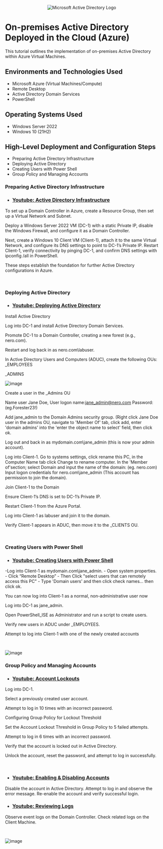 <p align="center">
<img src="https://i.imgur.com/pU5A58S.png" alt="Microsoft Active Directory Logo"/>
</p>

<h1>On-premises Active Directory Deployed in the Cloud (Azure)</h1>
This tutorial outlines the implementation of on-premises Active Directory within Azure Virtual Machines.<br />




<h2>Environments and Technologies Used</h2>

- Microsoft Azure (Virtual Machines/Compute)
- Remote Desktop
- Active Directory Domain Services
- PowerShell

<h2>Operating Systems Used </h2>

- Windows Server 2022
- Windows 10 (21H2)

<h2>High-Level Deployment and Configuration Steps</h2>

-  Preparing Active Directory Infrastructure
-  Deploying Active Directory
-  Creating Users with Power Shell
-  Group Policy and Managing Accounts

<h3>Preparing Active Directory Infrastructure</h3>

- ### [Youtube: Active Directory Infrastructure](https://youtu.be/NdzmEvoZbUU)

<p>

To set up a Domain Controller in Azure, create a Resource Group, then set up a Virtual Network and Subnet. 

Deploy a Windows Server 2022 VM (DC-1) with a static Private IP, disable the Windows Firewall, and configure it as a Domain Controller. 

Next, create a Windows 10 Client VM (Client-1), attach it to the same Virtual Network, and configure its DNS settings to point to DC-1’s Private IP. Restart Client-1, verify connectivity by pinging DC-1, and confirm DNS settings with ipconfig /all in PowerShell. 

These steps establish the foundation for further Active Directory configurations in Azure.


</p>
<br />

<h3>Deploying Active Directory</h3>

- ### [Youtube: Deploying Active Directory](https://youtu.be/K609TSbxmj0)

<p>
Install Active Directory
  
Log into DC-1 and install Active Directory Domain Services.

Promote DC-1 to a Domain Controller, creating a new forest (e.g., nero.com).

Restart and log back in as nero.com\labuser.

In Active Directory Users and Computers (ADUC), create the following OUs:
_EMPLOYEES

_ADMINS
</p> 

![image](https://github.com/user-attachments/assets/9a8a322b-5d82-4e03-a313-25b8152bbe45)

<p>
Create a user in the _Admins OU 
  
Name user Jane Doe, User logon name:jane_admin@nero.com Password:(eg.Forester23!)

Add jane_admin to the Domain Admins security group. (Right click Jane Doe user in the admins OU, navigate to 'Member Of' tab, click add, 
enter 'domain admins' into the 'enter the object name to select' field, then click ok.

Log out and back in as mydomain.com\jane_admin (this is now your admin account).

Log into Client-1.
Go to systems settings, click rename this PC, in the Computer Name tab click Change to rename computer.
In the 'Member of'section; select Domain and input the name of the domain: (eg. nero.com)
Input logon credentials for nero.com\jane_admin (This account has permission to join the domain).

Join Client-1 to the Domain

Ensure Client-1’s DNS is set to DC-1’s Private IP.

Restart Client-1 from the Azure Portal.

Log into Client-1 as labuser and join it to the domain.

Verify Client-1 appears in ADUC, then move it to the _CLIENTS OU. </p>
</br>

<h3>Creating Users with Power Shell</h3>

- ### [Youtube: Creating Users with Power Shell](https://youtu.be/ETuLQhwHp9s)

<p>
-Log into Client-1 as mydomain.com\jane_admin.
- Open system properties.
- Click “Remote Desktop”
- Then Click "select users that can remotely access this PC"
- Type 'Domain users' and then click check names... then click ok.

You can now log into Client-1 as a normal, non-administrative user now
</p>

<p>
Log into DC-1 as jane_admin.

Open PowerShell_ISE as Administrator and run a script to create users.

Verify new users in ADUC under _EMPLOYEES.

Attempt to log into Client-1 with one of the newly created accounts

</p>
<br />

![image](https://github.com/user-attachments/assets/7b5c660e-da04-4b2a-a31b-a85781a5c911)


<h3>Group Policy and Managing Accounts</h3>

- ### [Youtube: Account Lockouts](https://www.youtube.com/watch?v=Exgmu6gjWGI)

<p>
Log into DC-1.

Select a previously created user account.

Attempt to log in 10 times with an incorrect password.

Configuring Group Policy for Lockout Threshold

Set the Account Lockout Threshold in Group Policy to 5 failed attempts.

Attempt to log in 6 times with an incorrect password.

Verify that the account is locked out in Active Directory.

Unlock the account, reset the password, and attempt to log in successfully. </p></br>


- ### [Youtube: Enabling & Disabling Accounts](https://www.youtube.com/watch?v=rrAw88eMW74)

<p> Disable the account in Active Directory.
Attempt to log in and observe the error message.
Re-enable the account and verify successful login.
</p>


- ### [Youtube: Reviewing Logs](https://www.youtube.com/watch?v=Onkr8PGxfp8)

<p> Observe event logs on the Domain Controller.
Check related logs on the Client Machine.</p></br>

![image](https://github.com/user-attachments/assets/03a08c15-81f8-47f6-afb2-f146839dc457)

